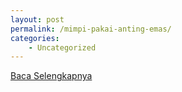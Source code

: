 ```yaml
---
layout: post
permalink: /mimpi-pakai-anting-emas/
categories:
    - Uncategorized
---
```


[Baca Selengkapnya](/10)